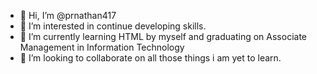 - 👋 Hi, I’m @prnathan417
- 👀 I’m interested in continue developing skills.
- 🌱 I’m currently learning HTML by myself and graduating on Associate Management in Information Technology
- 💞️ I’m looking to collaborate on all those things i am yet to learn.
